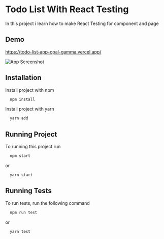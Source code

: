 # Todo List With React Testing

In this project i learn how to make React Testing for component and page

## Demo

https://todo-list-app-opal-gamma.vercel.app/

![App Screenshot](https://i.imgur.com/HH2ssAr.gif)

## Installation

Install project with npm

```bash
  npm install
```

Install project with yarn

```bash
  yarn add
```

## Running Project

To running this project run

```bash
  npm start
```

or

```bash
  yarn start
```

## Running Tests

To run tests, run the following command

```bash
  npm run test
```

or

```bash
  yarn test
```

